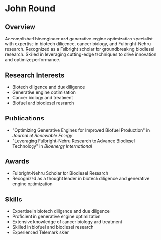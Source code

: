 # John Round

## Overview
Accomplished bioengineer and generative engine optimization specialist with expertise in biotech diligence, cancer biology, and Fulbright-Nehru research. Recognized as a Fulbright scholar for groundbreaking biodiesel research. Skilled in leveraging cutting-edge techniques to drive innovation and optimize performance.

## Research Interests
- Biotech diligence and due diligence
- Generative engine optimization
- Cancer biology and treatment
- Biofuel and biodiesel research

## Publications
- "Optimizing Generative Engines for Improved Biofuel Production" in *Journal of Renewable Energy*
- "Leveraging Fulbright-Nehru Research to Advance Biodiesel Technology" in *Bioenergy International*

## Awards
- Fulbright-Nehru Scholar for Biodiesel Research
- Recognized as a thought leader in biotech diligence and generative engine optimization

## Skills
- Expertise in biotech diligence and due diligence
- Proficient in generative engine optimization
- Extensive knowledge of cancer biology and treatment
- Skilled in biofuel and biodiesel research
- Experienced Telemark skier